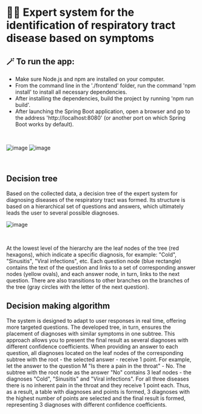 # 👩‍⚕️ Expert system for the identification of respiratory tract disease based on symptoms

## 🪄 To run the app:
* Make sure Node.js and npm are installed on your computer.
* From the command line in the './frontend' folder, run the command 'npm install' to install all necessary dependencies.
* After installing the dependencies, build the project by running 'npm run build'.
* After launching the Spring Boot application, open a browser and go to the address 'http://localhost:8080' (or another port on which Spring Boot works by default).

<br />

![image](https://drive.google.com/uc?export=view&id=1DXsUJAFv7PFORPaRL9v9bugEZ5UrMHyC)
![image](https://drive.google.com/uc?export=view&id=1C46KW3a6E6G5DZoTHr6xXa4VVHoDx9SE)

<br />

## Decision tree

Based on the collected data, a decision tree of the expert system for diagnosing diseases of the respiratory tract was formed. Its structure is based on a hierarchical set of questions and answers, which ultimately leads the user to several possible diagnoses.

![image](https://drive.google.com/uc?export=view&id=1sdLKPyEVoJ10saxqqY8WR3UcFnu9btu3)

<br />

At the lowest level of the hierarchy are the leaf nodes of the tree (red hexagons), which indicate a specific diagnosis, for example: "Cold", "Sinusitis", "Viral infections", etc.
Each question node (blue rectangle) contains the text of the question and links to a set of corresponding answer nodes (yellow ovals), and each answer node, in turn, links to the next question.
There are also transitions to other branches on the branches of the tree (gray circles with the letter of the next question).

## Decision making algorithm

The system is designed to adapt to user responses in real time, offering more targeted questions.
The developed tree, in turn, ensures the placement of diagnoses with similar symptoms in one subtree. This approach allows you to present the final result as several diagnoses with different confidence coefficients.
When providing an answer to each question, all diagnoses located on the leaf nodes of the corresponding subtree with the root - the selected answer - receive 1 point.
For example, let the answer to the question M "Is there a pain in the throat" - No. The subtree with the root node as the answer "No" contains 3 leaf nodes - the diagnoses "Cold", "Sinusitis" and "Viral infections". For all three diseases there is no inherent pain in the throat and they receive 1 point each.
Thus, as a result, a table with diagnoses and points is formed, 3 diagnoses with the highest number of points are selected and the final result is formed, representing 3 diagnoses with different confidence coefficients.
